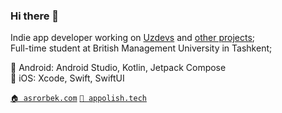 ### Hi there 👋

Indie app developer working on [Uzdevs](https://uzdevs.com) and [other projects](https://appolish.tech); <br/>
Full-time student at British Management University in Tashkent;

🤖 Android: Android Studio, Kotlin, Jetpack Compose <br/>
🍎 iOS: Xcode, Swift, SwiftUI

[`🏠 asrorbek.com`](https://asrorbek.com)
[`🏢 appolish.tech`](https://appolish.tech)
